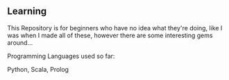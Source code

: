 ## Learning

This Repository is for beginners who have no idea what they're doing, like I was when I made all of these, however there are some interesting gems around...

Programming Languages used so far:

Python, Scala, Prolog

